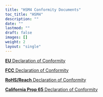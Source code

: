 ```yaml
---
title: "HSM4 Conformity Documents"
toc_title: "HSM4"
description: ""
date: ""
lastmod: ""
draft: false
images: []
weight: 2
layout: "single"
---
```


<p><a href="https://www.zymbit.com/wp-content/uploads/2021/05/Zymbit_EU-Declaration-of-Conformity_HSM4_2021.02.pdf" target="_blank" rel="noopener noreferrer"><b>EU</b> Declaration of Conformity</a></p>

<p><a href="https://www.zymbit.com/wp-content/uploads/2021/05/Zymbit_FCC-Declaration-of-Conformity_HSM4_2021.02.pdf" target="_blank" rel="noopener noreferrer"><b>FCC</b> Declaration of Conformity</a></p>

<p><a href="https://www.zymbit.com/wp-content/uploads/2021/09/Zymbit-RoHS-REACH-Compliance-Notice-2021.08.pdf" target="_blank" rel="noopener noreferrer"><b>RoHS/Reach</b>  Declaration of Conformity</a></p>

<p><a href="https://www.zymbit.com/wp-content/uploads/2021/05/Zymbit-CA-Prop65-Compliance-Notice-2021.04.pdf" target="_blank" rel="noopener noreferrer"><b>California Prop 65</b> Declaration of Conformity</a></p>
